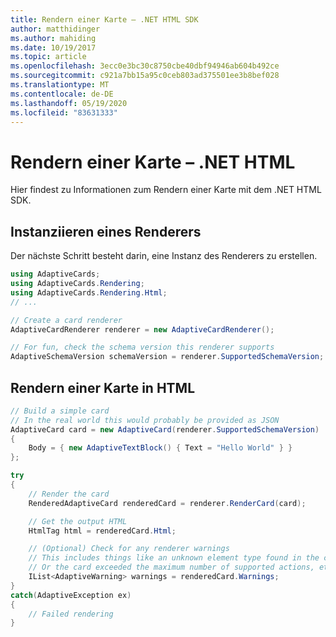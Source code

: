 ```yaml
---
title: Rendern einer Karte – .NET HTML SDK
author: matthidinger
ms.author: mahiding
ms.date: 10/19/2017
ms.topic: article
ms.openlocfilehash: 3ecc0e3bc30c8750cbe40dbf94946ab604b492ce
ms.sourcegitcommit: c921a7bb15a95c0ceb803ad375501ee3b8bef028
ms.translationtype: MT
ms.contentlocale: de-DE
ms.lasthandoff: 05/19/2020
ms.locfileid: "83631333"
---
```

# <a name="render-a-card---net-html"></a>Rendern einer Karte – .NET HTML

Hier findest zu Informationen zum Rendern einer Karte mit dem .NET HTML SDK.

## <a name="instantiate-a-renderer"></a>Instanziieren eines Renderers

Der nächste Schritt besteht darin, eine Instanz des Renderers zu erstellen. 

```csharp
using AdaptiveCards;
using AdaptiveCards.Rendering;
using AdaptiveCards.Rendering.Html;
// ... 

// Create a card renderer
AdaptiveCardRenderer renderer = new AdaptiveCardRenderer();

// For fun, check the schema version this renderer supports
AdaptiveSchemaVersion schemaVersion = renderer.SupportedSchemaVersion; // 1.0
```

## <a name="render-a-card-to-html"></a>Rendern einer Karte in HTML

```csharp
// Build a simple card
// In the real world this would probably be provided as JSON
AdaptiveCard card = new AdaptiveCard(renderer.SupportedSchemaVersion)
{
    Body = { new AdaptiveTextBlock() { Text = "Hello World" } }
};

try
{
    // Render the card
    RenderedAdaptiveCard renderedCard = renderer.RenderCard(card);

    // Get the output HTML 
    HtmlTag html = renderedCard.Html;

    // (Optional) Check for any renderer warnings
    // This includes things like an unknown element type found in the card
    // Or the card exceeded the maximum number of supported actions, etc
    IList<AdaptiveWarning> warnings = renderedCard.Warnings;
}
catch(AdaptiveException ex)
{
    // Failed rendering
}
```
